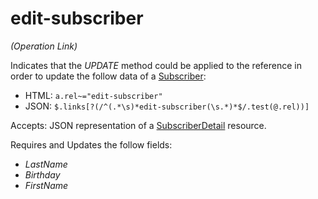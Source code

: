 ﻿# edit-subscriber

_(Operation Link)_

Indicates that the _UPDATE_ method could be applied to the reference in order to update the follow data of a [Subscriber](../concepts/Subscriber.md):

* HTML: `a.rel~="edit-subscriber"`
* JSON: `$.links[?(/^(.*\s)*edit-subscriber(\s.*)*$/.test(@.rel))]`

Accepts: JSON representation of a [SubscriberDetail](../models/SubscriberDetail.md) resource.

Requires and Updates the follow fields:

* _LastName_
* _Birthday_
* _FirstName_